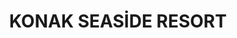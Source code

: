 ---
title: KONAK SEASİDE RESORT 
slug: /complexes/konak_resort
first: "Мы строим для вас комфортный и уютный комплекс, где есть все, что нужно для вашего отдыха: море , солнце и красивая природа. Проект комплекса Konak Seaside Resort строится на 9000м2 и состоит из 5-  блоков. Из больших окон квартир и балконов будет замечательный вид на море и горы. Всю территорию комплекса украшает красивый зелёный газон и декоративные деревья."
second: "<b>На территории комплекса находятся:</b> 1 большой бассейн, 1 бассейн с горками, 1 бассейн с зоной отдыха и 2 детских бассейна. Имеется бар у бассейна, место для мангала, беседка, баскетбольная  площадка и - теннисный корд . Под 3- блоками - крытая парковка, под 2- блоками на площади 3000 м2 расположен  СПА салон."
third: "<b>Внутри  СПА салона находится: </b>Крытый бассейн, османская баня (хамам),паровая комната, сауна, соляная комната, комнаты для массажа, комната отдыха, фитнес, пилатес-йога, бильярд, настольный теннис, squate (теннис), кинотеатр, детская комната, кабинки для переодевания и санузлы."
fourth: "<b>Технические характеристики: </b>Антибактериальный фасад, шумо – и водоизоляция. Просторный и современный лифт. Система противопожарной сигнализации. Центральная спутниковая система. Охрана и камеры слежения."
fifth: "<b>В апартаментах :</b> Стальные двери, домофон с видеосистемой. Подвесные потолки и точечное  скрытое освещение. Моющаяся краска на стенах и полы из гранита первого класса. Фарфор,  керамика и разработанные дизайнером кухни и ванные комнаты. Кондиционеры во всех  комнатах, домашний телефон,  алюминиевые рольставни и окна - двери на балкон с двойным стеклом и  шумоизоляцией."
footerLeft: "<b>До моря</b> - 120 м.<br>
<b>До центра Алании</b> - 15 км.<br>
<b>До Газипаша Аэропорт</b> - 15 км.<br>
<b>До  города Анталья</b> - 150 км.<br>
"
footerRight: "<b>A Блок 63 Кв :</b>     23 Kвартир 1+1 62-70 m² <br> 16 Kвартир 2+1 91-118 m²  <br>
	                      8 Kвартир 2+1 Дуплекс 127-132 m² <br> 15 Kвартир 3+1 Дуплекс 173-242 m²<br>
<b>B-C Блоки  55 Кв:</b>  21 Kвартир 1+1 63-70 m²<br>   12 Kвартир 2+1 118-132 m² <br>
                                  14 Kвартир 2+1 Дуплекс 130-170 m²<br>  6 Kвартир 3+1 Дуплекс 214-255 m² <br>
                                 2 Кв 4+1 Дуплекс 214-255 m²<br>
<b>D Блок 45 Кв :</b>   17 Kвартир 1+1 62-70 м2<br>  12 Kвартир 2+1 86-110m²  <br>
                                 7 Kвартир 2+1 Дуплекс 134-152 m²<br>   8 Kвартир 3+1 Дуплекс 200-248m²   <br>     1 Kвартир 4+1 Дуплекс 183 m²  )
"
type: complex
bck: ../images/konak-resort/RESORT  (1).JPG
secondImg: ../images/konak-resort/RESORT  (2).JPG
thirdImg: ../images/konak-resort/RESORT  (3).JPG
leftImg: ../images/konak-resort/RESORT  (4).JPG
rightImg: ../images/konak-resort/RESORT  (1).JPG
bottomImg: ../images/konak-resort/RESORT  (2).JPG
galleryBig: ../images/konak-resort/RESORT  (3).JPG
gallery: ['../images/konak-resort/RESORT  (3).JPG', '../images/konak-resort/RESORT  (1).JPG', '../images/konak-resort/RESORT  (2).JPG', '../images/konak-resort/RESORT  (4).JPG']
---